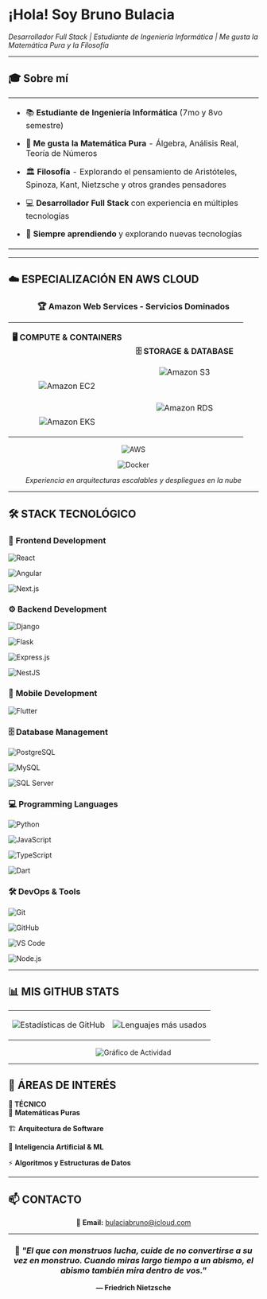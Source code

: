# ¡Hola! Soy Bruno Bulacia

*Desarrollador Full Stack | Estudiante de Ingeniería Informática | Me gusta la Matemática Pura y la Filosofía*

</div>

---

## 🎓 Sobre mí

<table>

<tr>

<td>

- 📚 **Estudiante de Ingeniería Informática** (7mo y 8vo semestre)

- 🧮 **Me gusta la Matemática Pura** - Álgebra, Análisis Real, Teoría de Números

- 🏛️ **Filosofía** - Explorando el pensamiento de Aristóteles, Spinoza, Kant, Nietzsche y otros grandes pensadores

- 💻 **Desarrollador Full Stack** con experiencia en múltiples tecnologías

- 🚀 **Siempre aprendiendo** y explorando nuevas tecnologías

</td>

</tr>

</table>

---

## ☁️ **ESPECIALIZACIÓN EN AWS CLOUD**

<div align="center">

### 🏆 **Amazon Web Services - Servicios Dominados**

</div>

<table align="center">

<tr>

<td align="center" width="50%">

**🖥️ COMPUTE & CONTAINERS**

<br><br>

![Amazon EC2](https://img.shields.io/badge/Amazon_EC2-FF9900?style=for-the-badge&logo=amazon-ec2&logoColor=white)

<br>

![Amazon EKS](https://img.shields.io/badge/Amazon_EKS-FF9900?style=for-the-badge&logo=amazon-eks&logoColor=white)

</td>

<td align="center" width="50%">

**🗄️ STORAGE & DATABASE**
<br>

![Amazon S3](https://img.shields.io/badge/Amazon_S3-569A31?style=for-the-badge&logo=amazon-s3&logoColor=white)

<br>

![Amazon RDS](https://img.shields.io/badge/Amazon_RDS-527FFF?style=for-the-badge&logo=amazon-rds&logoColor=white)

</td>

</tr>

</table>

<div align="center">

![AWS](https://img.shields.io/badge/AWS-232F3E?style=for-the-badge&logo=amazon-aws&logoColor=white)

![Docker](https://img.shields.io/badge/Docker-2496ED?style=for-the-badge&logo=docker&logoColor=white)

*Experiencia en arquitecturas escalables y despliegues en la nube*

</div>

---

## 🛠️ **STACK TECNOLÓGICO**

<div>

### 🎨 **Frontend Development**

![React](https://img.shields.io/badge/React-20232A?style=for-the-badge&logo=react&logoColor=61DAFB)

![Angular](https://img.shields.io/badge/Angular-DD0031?style=for-the-badge&logo=angular&logoColor=white)

![Next.js](https://img.shields.io/badge/Next.js-000000?style=for-the-badge&logo=next.js&logoColor=white)

### ⚙️ **Backend Development**

![Django](https://img.shields.io/badge/Django-092E20?style=for-the-badge&logo=django&logoColor=white)

![Flask](https://img.shields.io/badge/Flask-000000?style=for-the-badge&logo=flask&logoColor=white)

![Express.js](https://img.shields.io/badge/Express.js-404D59?style=for-the-badge&logo=express&logoColor=white)

![NestJS](https://img.shields.io/badge/NestJS-E0234E?style=for-the-badge&logo=nestjs&logoColor=white)

### 📱 **Mobile Development**

![Flutter](https://img.shields.io/badge/Flutter-02569B?style=for-the-badge&logo=flutter&logoColor=white)

### 🗄️ **Database Management**

![PostgreSQL](https://img.shields.io/badge/PostgreSQL-316192?style=for-the-badge&logo=postgresql&logoColor=white)

![MySQL](https://img.shields.io/badge/MySQL-005C84?style=for-the-badge&logo=mysql&logoColor=white)

![SQL Server](https://img.shields.io/badge/Microsoft_SQL_Server-CC2927?style=for-the-badge&logo=microsoft-sql-server&logoColor=white)

### 💻 **Programming Languages**

![Python](https://img.shields.io/badge/Python-3776AB?style=for-the-badge&logo=python&logoColor=white)

![JavaScript](https://img.shields.io/badge/JavaScript-F7DF1E?style=for-the-badge&logo=javascript&logoColor=black)

![TypeScript](https://img.shields.io/badge/TypeScript-007ACC?style=for-the-badge&logo=typescript&logoColor=white)

![Dart](https://img.shields.io/badge/Dart-0175C2?style=for-the-badge&logo=dart&logoColor=white)

### 🛠️ **DevOps & Tools**

![Git](https://img.shields.io/badge/Git-F05032?style=for-the-badge&logo=git&logoColor=white)

![GitHub](https://img.shields.io/badge/GitHub-100000?style=for-the-badge&logo=github&logoColor=white)

![VS Code](https://img.shields.io/badge/VS_Code-007ACC?style=for-the-badge&logo=visual-studio-code&logoColor=white)

![Node.js](https://img.shields.io/badge/Node.js-43853D?style=for-the-badge&logo=node.js&logoColor=white)

</div>

---

## 📊 **MIS GITHUB STATS**

<div align="center">

<table>

<tr>

<td align="center">

![Estadísticas de GitHub](https://github-readme-stats.vercel.app/api?username=brunobulacia&show_icons=true&theme=tokyonight&hide_border=true&count_private=true&locale=es)

</td>

<td align="center">

![Lenguajes más usados](https://github-readme-stats.vercel.app/api/top-langs/?username=brunobulacia&layout=compact&theme=tokyonight&hide_border=true&langs_count=8&locale=es)

</td>

</tr>

</table>

![Gráfico de Actividad](https://github-readme-activity-graph.vercel.app/graph?username=brunobulacia&theme=tokyo-night&hide_border=true&custom_title=Gráfico%20de%20Contribuciones)

</div>

---

## 🎯 **ÁREAS DE INTERÉS**

<div>

**🔬 TÉCNICO**
<br>
📐 **Matemáticas Puras**<br>

🏗️ **Arquitectura de Software**<br>

🤖 **Inteligencia Artificial & ML**<br>

⚡ **Algoritmos y Estructuras de Datos**

</div>

---

## 📫 **CONTACTO**

<div align="center">

📧 **Email:** bulaciabruno@icloud.com

</div>

---

<div align="center">

### 💭 *"El que con monstruos lucha, cuide de no convertirse a su vez en monstruo. Cuando miras largo tiempo a un abismo, el abismo también mira dentro de vos."*

**— Friedrich Nietzsche**

</div>
